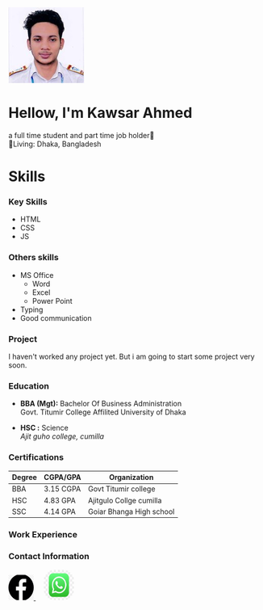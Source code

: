 
<!-- Profile picture-->
![profile img](img/img-s.jpg)
<!-- [![imgName](imgURL)](LINK)  -->



<h1>Hellow, I'm Kawsar Ahmed </h1>
a full time student and part time job holder👤 <br>
🏡Living: Dhaka, Bangladesh

<!-- About Me-->

<!--My Skill listing-->
<h1>Skills </h1>
<h3>Key Skills </h3>

 - HTML
 - CSS
 - JS
<h3>Others skills </h3>

 - MS Office
   - Word
   - Excel 
   - Power Point
 - Typing
 - Good communication

<h3>Project</h3>
I haven't worked any project yet. But i am going to start some project very soon.


<!--Education -->
<h3> Education </h3>

 - <b>BBA (Mgt):</b> Bachelor Of Business Administration <br>
   Govt. Titumir College Affilited University of Dhaka
  
 - <b>HSC :</b> Science <br> _Ajit guho college, cumilla_

### Certifications

| Degree  | CGPA/GPA  | Organization |
|---------|-----------|---------------|
|BBA      | 3.15 CGPA | Govt Titumir college |
|HSC      | 4.83 GPA  | Ajitgulo Collge cumilla
|SSC      | 4.14 GPA  | Goiar Bhanga High school |

 <!-- Work Experience -->
 ### Work Experience 



 <!-- Contact Information -->
 ### Contact Information

 <a href="https://facebook.com/Kawsar51Ahmed">
  <img src="img/fb.png" alt="FbImg" Width="50px" height="50px">
 </a> &nbsp; &nbsp; <a href="#"> <img src="img/wa.jfif" width="50" style="width:60px; height:60px; border-radius:35%"></a>
 

 
